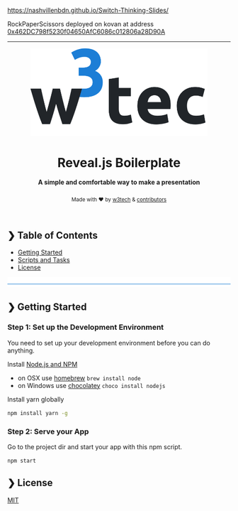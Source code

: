 https://nashvillenbdn.github.io/Switch-Thinking-Slides/

RockPaperScissors deployed on kovan at address [0x462DC798f5230f04650AfC6086c012806a28D90A](https://kovan.etherscan.io/address/0x462dc798f5230f04650afc6086c012806a28d90a#code)


____________________



<p align="center">
  <img src="./w3tec-logo.png" alt="w3tec" width="400" />
</p>

<h1 align="center">Reveal.js Boilerplate</h1>

<p align="center">
  <b>A simple and comfortable way to make a presentation</b></br>
</br>
  <sub>Made with ❤️ by <a href="https://github.com/w3tecch">w3tech</a> & <a href="https://github.com/w3tecch/reveal.js-boilerplate/graphs/contributors">contributors</a></sub>
</p>

<br />

## ❯ Table of Contents

- [Getting Started](#-getting-started)
- [Scripts and Tasks](#-scripts-and-tasks)
- [License](#-license)

![divider](./w3tec-divider.png)

## ❯ Getting Started

### Step 1: Set up the Development Environment

You need to set up your development environment before you can do anything.

Install [Node.js and NPM](https://nodejs.org/en/download/)

- on OSX use [homebrew](http://brew.sh) `brew install node`
- on Windows use [chocolatey](https://chocolatey.org/) `choco install nodejs`

Install yarn globally

```bash
npm install yarn -g
```

### Step 2: Serve your App

Go to the project dir and start your app with this npm script.

```bash
npm start
```

## ❯ License

[MIT](/LICENSE)
